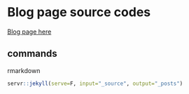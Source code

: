 # Blog page source codes

[Blog page here](https://canid-56.github.io/blog/)

## commands

rmarkdown

```r
servr::jekyll(serve=F, input="_source", output="_posts")
```